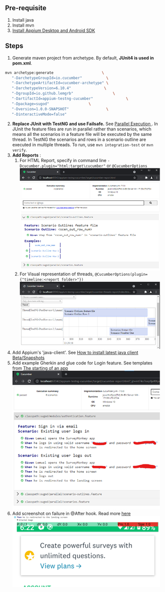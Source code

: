 ## Pre-requisite
1. Install java
2. Install mvn
3. [Install Appium Desktop and Android SDK](https://appium.io/docs/en/about-appium/getting-started/?lang=en)

## Steps
1. Generate maven project from archetype. By default, **JUnit4 is used in pom.xml**.
```bash
mvn archetype:generate                      \
   "-DarchetypeGroupId=io.cucumber"           \
   "-DarchetypeArtifactId=cucumber-archetype" \
   "-DarchetypeVersion=6.10.4"               \
   "-DgroupId=io.github.lemgrb"                  \
   "-DartifactId=appium-testng-cucumber"               \
   "-Dpackage=sugod"                  \
   "-Dversion=1.0.0-SNAPSHOT"                 \
   "-DinteractiveMode=false" 
```
2. **Replace JUnit with TestNG and use Failsafe.** See [Parallel Execution
   ](https://cucumber.io/docs/guides/parallel-execution/). In JUnit the feature files are run in parallel rather than scenarios, which means all the scenarios in a feature file will be executed by the same thread. In TestNG the scenarios and rows in a scenario outline are executed in multiple threads. To run, use `mvn integration-test` or `mvn verify`.
3. **Add Reports** : 
   1. For HTML Report, specify in command line `-Dcucumber.plugin="html:target\cucumber"` or `@CucumberOptions`
      ![HTML Report](cucumber-report.png)
   2. For Visual representation of threads, `@CucumberOptions(plugin= {"timeline:<report folder>"})`
      ![Cucumber threads visual](cucumber-threads-report.png)
4. Add Appium's 'java-client'. See [How to install latest java client Beta/Snapshots](https://github.com/appium/java-client#how-to-install-latest-java-client-betasnapshots)
5. Add example Gherkin and glue code for Login feature. See templates from [The starting of an app](https://github.com/appium/java-client/blob/master/docs/The-starting-of-an-Android-app.md)
   ![Example cucumber report](cucumber-report-1.png)
6. Add screenshot on failure in @After hook. Read more [here](https://cucumber.io/docs/guides/browser-automation/)
   ![Screenshot on failure](cucumber-report-screenshot-on-failure.png)